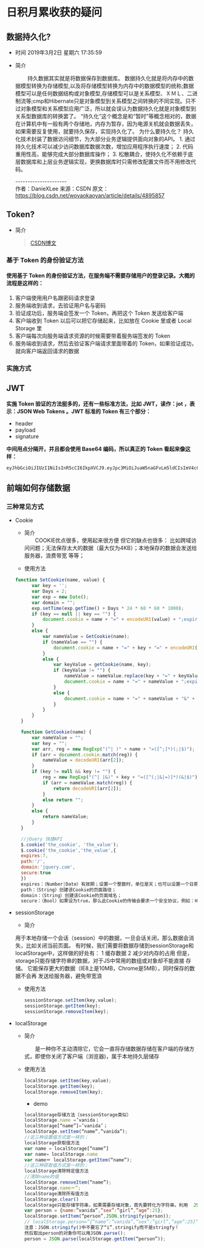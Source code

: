 # 日积月累收获的疑问

## 数据持久化? 
* 时间 2019年3月2日 星期六 17:35:59
* 简介

     &emsp;&emsp; 持久数据其实就是将数据保存到数据库。 数据持久化就是将内存中的数据模型转换为存储模型,以及将存储模型转换为内存中的数据模型的统称;数据模型可以是任何数据结构或对象模型,存储模型可以是关系模型、ＸＭＬ、二进制流等;cmp和Hibernate只是对象模型到关系模型之间转换的不同实现。只不过对象模型和关系模型应用广泛，所以就会误认为数据持久化就是对象模型到关系型数据库的转换罢了。 “持久化”这个概念是和“暂时”等概念相对的，数据在计算机中有一般有两个存储地，内存为暂存，因为电源关机就会数据丢失，如果需要反复使用，就要持久保存，实现持久化了。 为什么要持久化？ 持久化技术封装了数据访问细节，为大部分业务逻辑提供面向对象的API。 1. 通过持久化技术可以减少访问数据库数据次数，增加应用程序执行速度； 2. 代码重用性高，能够完成大部分数据库操作； 3. 松散耦合，使持久化不依赖于底层数据库和上层业务逻辑实现，更换数据库时只需修改配置文件而不用修改代码。
    
    \---------------------  
    作者：DanieXLee 
    来源：CSDN 
    原文：https://blog.csdn.net/woyaokaoyan/article/details/4895857 
  
## Token?
* 简介
    >[CSDN博文](https://blog.csdn.net/ruanhao1203/article/details/79139496)
### 基于 Token 的身份验证方法
#### 使用基于 Token 的身份验证方法，在服务端不需要存储用户的登录记录。大概的流程是这样的：
1. 客户端使用用户名跟密码请求登录
2. 服务端收到请求，去验证用户名与密码
3. 验证成功后，服务端会签发一个 Token，再把这个 Token 发送给客户端
4. 客户端收到 Token 以后可以把它存储起来，比如放在 Cookie 里或者 Local Storage 里
5. 客户端每次向服务端请求资源的时候需要带着服务端签发的 Token
6. 服务端收到请求，然后去验证客户端请求里面带着的 Token，如果验证成功，就向客户端返回请求的数据

### 实施方式
## JWT
**实施 Token 验证的方法挺多的，还有一些标准方法，比如 JWT，读作：jot ，表示：JSON Web Tokens 。JWT 标准的 Token 有三个部分：**
* header
* payload
* signature

**中间用点分隔开，并且都会使用 Base64 编码，所以真正的 Token 看起来像这样：**
```
eyJhbGciOiJIUzI1NiIsInR5cCI6IkpXVCJ9.eyJpc3MiOiJuaW5naGFvLm5ldCIsImV4cCI6IjE0Mzg5NTU0NDUiLCJuYW1lIjoid2FuZ2hhbyIsImFkbWluIjp0cnVlfQ.SwyHTEx_RQppr97g4J5lKXtabJecpejuef8AqKYMAJc

```

## 前端如何存储数据
### 三种常见方式
* Cookie 
  * 简介  
    &emsp;&emsp;COOKIE优点很多，使用起来很方便 
    但它的缺点也很多： 
    比如跨域访问问题；无法保存太大的数据（最大仅为4KB）；本地保存的数据会发送给服务器，浪费带宽 等等；
  
  * 使用方法
  ```js
  function SetCookie(name, value) {
        var key = '';
        var Days = 2;
        var exp = new Date();
        var domain = "";
        exp.setTime(exp.getTime() + Days * 24 * 60 * 60 * 1000);
        if (key == null || key == "") {
            document.cookie = name + "=" + encodeURI(value) + ";expires=" + exp.toGMTString() + ";path=/;domain=" + domain + ";";
        }
        else {
            var nameValue = GetCookie(name);
            if (nameValue == "") {
                document.cookie = name + "=" + key + "=" + encodeURI(value) + ";expires=" + exp.toGMTString() + ";path=/;domain=" + domain + ";";
            }
            else {
                var keyValue = getCookie(name, key);
                if (keyValue != "") {
                    nameValue = nameValue.replace(key + "=" + keyValue, key + "=" + encodeURI(value));
                    document.cookie = name + "=" + nameValue + ";expires=" + exp.toGMTString() + ";path=/;domain=" + domain + ";";
                }
                else {
                    document.cookie = name + "=" + nameValue + "&" + key + "=" + encodeURI(value) + ";expires=" + exp.toGMTString() + ";path=/;" + domain + ";";
                }
            }
        }
    }

    function GetCookie(name) {
        var nameValue = "";
        var key = "";
        var arr, reg = new RegExp("(^| )" + name + "=([^;]*)(;|$)");
        if (arr = document.cookie.match(reg)) {
            nameValue = decodeURI(arr[2]);
        }
        if (key != null && key != "") {
            reg = new RegExp("(^| |&)" + key + "=([^(;|&|=)]*)(&|$)");
            if (arr = nameValue.match(reg)) {
                return decodeURI(arr[2]);
            }
            else return "";
        }
        else {
            return nameValue;
        }
    }

    //jQuery 快捷API
    $.cookie('the_cookie', 'the_value');
    $.cookie('the_cookie','the_value',{
    expires:7,  
    path:'/',
    domain:'jquery.com',
    secure:true
    })　
    expires：（Number|Date）有效期；设置一个整数时，单位是天；也可以设置一个日期对象作为Cookie的过期日期；
    path：（String）创建该Cookie的页面路径；
    domain：（String）创建该Cookie的页面域名；
    secure：（Bool）如果设为true，那么此Cookie的传输会要求一个安全协议，例如：HTTPS；
  ```
* sessionStorage
  * 简介
  
  用于本地存储一个会话（session）中的数据，一旦会话关闭，那么数据会消失，比如关闭当前页面。 
    有时候，我们需要将数据存储到sessionStorage和localStorage中，这样做的好处有： 
    1 缓存数据 
    2 减少对内存的占用 
    但是，storage只能存储字符串的数据，对于JS中常用的数组或对象却不能直接   存储。 
    它能保存更大的数据（IE8上是10MB，Chrome是5MB），同时保存的数据不会再    发送给服务器，避免带宽浪

  * 使用方法
    ```js
    sessionStorage.setItem(key,value);
    sessionStorage.getItem(key);
    sessionStorage.removeItem(key);
    ```
* localStorage
  * 简介
  
    &emsp;&emsp;是一种你不主动清除它，它会一直将存储数据存储在客户端的存储方式，即使你关闭了客户端（浏览器)，属于本地持久层储存 
  * 使用方法
    ```js
    localStorage.setItem(key,value);
    localStorage.getItem(key);
    localStorage.removeItem(key);
    ```

    * demo

    ```js
    localStorage存储方法（sessionStorage类似） 
    localStorage.name =’vanida； 
    localStorage[“name”]=’vanida’； 
    localStorage.setItem(“name”,”vanida”); 
    //这三种设置值方式是一样的； 
    localStorage获取值方法 
    var name = localStorage[“name”] 
    var name= localStorage.name 
    var name＝ localStorage.getItem(“name”); 
    //这三种获取值方式是一样的； 
    localStorage清除特定值方法 
    //清除name的值 
    localStorage.removeItem(“name”); 
    localStorage.name＝”; 
    localStorage清除所有值方法 
    localStorage.clear() 
    localStorage只能存储字符串，如果需要存储对象，首先要转化为字符串。利用  JSON.stringify()； 
    var person = {name:”vanida”,”sex”:”girl”,”age”:25}; 
    localStorage.setItem(“person”,JSON.stringify(person)); 
    // localStorage.person=”{“name”:”vanida”,”sex”:”girl”,”age”:25}” 
    注意：JSON.stringify()中不要忘了“i”,stringify而不是stringfy！ 
    然后取出person的对象你可以用JSON.parse(); 
    person = JSON.parse(localStorage.getItem(“person”));

    ```
